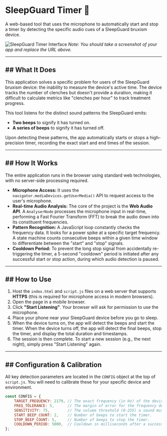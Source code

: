 # SleepGuard Timer 🌙

A web-based tool that uses the microphone to automatically start and stop a timer by detecting the specific audio cues of a SleepGuard bruxism device.

![SleepGuard Timer Interface](httpsd://i.imgur.com/your-screenshot-url.png) 
*Note: You should take a screenshot of your app and replace the URL above.*

---

## ## What It Does

This application solves a specific problem for users of the SleepGuard bruxism device: the inability to measure the device's active time. The device tracks the number of clenches but doesn't provide a duration, making it difficult to calculate metrics like "clenches per hour" to track treatment progress.

This tool listens for the distinct sound patterns the SleepGuard emits:
* **Two beeps** to signify it has turned on.
* **A series of beeps** to signify it has turned off.

Upon detecting these patterns, the app automatically starts or stops a high-precision timer, recording the exact start and end times of the session.

---

## ## How It Works

The entire application runs in the browser using standard web technologies, with no server-side processing required.

* **Microphone Access:** It uses the `navigator.mediaDevices.getUserMedia()` API to request access to the user's microphone.
* **Real-time Audio Analysis:** The core of the project is the **Web Audio API**. A `AnalyserNode` processes the microphone input in real-time, performing a Fast Fourier Transform (FFT) to break the audio down into its constituent frequencies.
* **Pattern Recognition:** A JavaScript loop constantly checks the frequency data. It looks for a power spike at a specific target frequency. A state machine counts consecutive beeps within a given time window to differentiate between the "start" and "stop" signals.
* **Cooldown Period:** To prevent the long stop signal from accidentally re-triggering the timer, a 5-second "cooldown" period is initiated after any successful start or stop action, during which audio detection is paused.

---

## ## How to Use

1.  Host the `index.html` and `script.js` files on a web server that supports **HTTPS** (this is required for microphone access in modern browsers).
2.  Open the page in a mobile browser.
3.  Click **"Start Listening"**. Your browser will ask for permission to use the microphone.
4.  Place your phone near your SleepGuard device before you go to sleep.
5.  When the device turns on, the app will detect the beeps and start the timer. When the device turns off, the app will detect the final beeps, stop the timer, and display the total duration and timestamps.
6.  The session is then complete. To start a new session (e.g., the next night), simply press "Start Listening" again.

---

## ## Configuration & Calibration

All key detection parameters are located in the `CONFIG` object at the top of `script.js`. You will need to calibrate these for your specific device and environment.

```javascript
const CONFIG = {
    TARGET_FREQUENCY: 2179, // The exact frequency (in Hz) of the device's beep.
    FREQ_TOLERANCE: 5,      // The margin of error for the frequency detection.
    SENSITIVITY: 75,        // The volume threshold (0-255) a sound must exceed.
    START_BEEP_COUNT: 2,    // Number of beeps to start the timer.
    STOP_BEEP_COUNT: 5,     // Number of beeps to stop the timer.
    COOLDOWN_PERIOD: 5000,  // Cooldown in milliseconds after a successful action.
};